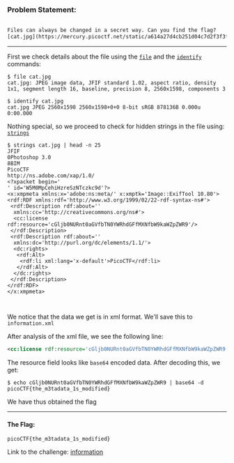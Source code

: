 ### Problem Statement:
```txt

Files can always be changed in a secret way. Can you find the flag?
[cat.jpg](https://mercury.picoctf.net/static/a614a27d4cb251d04c7d2f3f3f76a965/cat.jpg)


```

---

First we check details about the file using the [`file`](https://linux.die.net/man/1/file) and the [`identify`](https://linux.die.net/man/1/identify) commands:
```console
$ file cat.jpg
cat.jpg: JPEG image data, JFIF standard 1.02, aspect ratio, density 1x1, segment length 16, baseline, precision 8, 2560x1598, components 3

$ identify cat.jpg
cat.jpg JPEG 2560x1598 2560x1598+0+0 8-bit sRGB 878136B 0.000u 0:00.000
```


Nothing special, so we proceed to check for hidden strings in the file using: [`strings`](https://linux.die.net/man/1/strings)


```console
$ strings cat.jpg | head -n 25
JFIF
0Photoshop 3.0
8BIM
PicoCTF
http://ns.adobe.com/xap/1.0/
<?xpacket begin='
' id='W5M0MpCehiHzreSzNTczkc9d'?>
<x:xmpmeta xmlns:x='adobe:ns:meta/' x:xmptk='Image::ExifTool 10.80'>
<rdf:RDF xmlns:rdf='http://www.w3.org/1999/02/22-rdf-syntax-ns#'>
 <rdf:Description rdf:about=''
  xmlns:cc='http://creativecommons.org/ns#'>
  <cc:license rdf:resource='cGljb0NURnt0aGVfbTN0YWRhdGFfMXNfbW9kaWZpZWR9'/>
 </rdf:Description>
 <rdf:Description rdf:about=''
  xmlns:dc='http://purl.org/dc/elements/1.1/'>
  <dc:rights>
   <rdf:Alt>
    <rdf:li xml:lang='x-default'>PicoCTF</rdf:li>
   </rdf:Alt>
  </dc:rights>
 </rdf:Description>
</rdf:RDF>
</x:xmpmeta>



```


We notice that the data we get is in xml format. We'll save this to `information.xml`


After analysis of the xml file, we see the following line:
```xml
<cc:license rdf:resource='cGljb0NURnt0aGVfbTN0YWRhdGFfMXNfbW9kaWZpZWR9'/>
```


The resource field looks like `base64` encoded data.
After decoding this, we get:

```console
$ echo cGljb0NURnt0aGVfbTN0YWRhdGFfMXNfbW9kaWZpZWR9 | base64 -d
picoCTF{the_m3tadata_1s_modified}
```


We have thus obtained the flag

---
#### The Flag:
    picoCTF{the_m3tadata_1s_modified}


Link to the challenge: [information](https://play.picoctf.org/practice/challenge/186)

